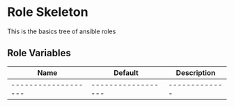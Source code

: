 Role Skeleton
=================

This is the basics tree of ansible roles

Role Variables
--------------

| Name              | Default          | Description |
|-------------------|------------------|-------------|
|-------------------|------------------|-------------|


